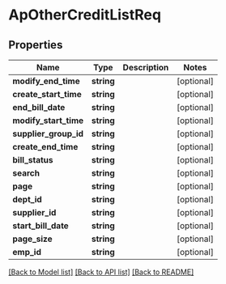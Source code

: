 # ApOtherCreditListReq

## Properties
Name | Type | Description | Notes
------------ | ------------- | ------------- | -------------
**modify_end_time** | **string** |  | [optional] 
**create_start_time** | **string** |  | [optional] 
**end_bill_date** | **string** |  | [optional] 
**modify_start_time** | **string** |  | [optional] 
**supplier_group_id** | **string** |  | [optional] 
**create_end_time** | **string** |  | [optional] 
**bill_status** | **string** |  | [optional] 
**search** | **string** |  | [optional] 
**page** | **string** |  | [optional] 
**dept_id** | **string** |  | [optional] 
**supplier_id** | **string** |  | [optional] 
**start_bill_date** | **string** |  | [optional] 
**page_size** | **string** |  | [optional] 
**emp_id** | **string** |  | [optional] 

[[Back to Model list]](../README.md#documentation-for-models) [[Back to API list]](../README.md#documentation-for-api-endpoints) [[Back to README]](../README.md)


